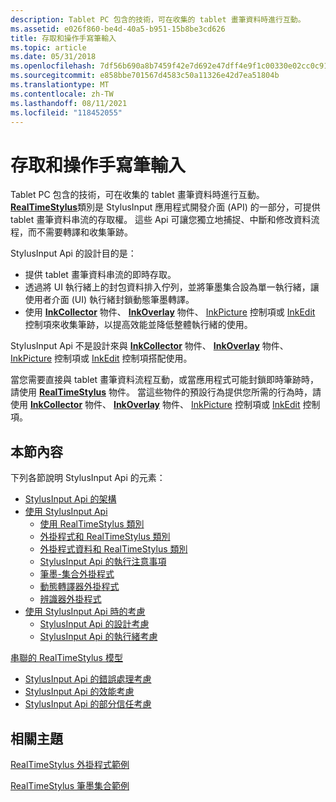 ```yaml
---
description: Tablet PC 包含的技術，可在收集的 tablet 畫筆資料時進行互動。
ms.assetid: e026f860-be4d-40a5-b951-15b8be3cd626
title: 存取和操作手寫筆輸入
ms.topic: article
ms.date: 05/31/2018
ms.openlocfilehash: 7df56b690a8b7459f42e7d692e47dff4e9f1c00330e02cc0c912d7a3ca3dda02
ms.sourcegitcommit: e858bbe701567d4583c50a11326e42d7ea51804b
ms.translationtype: MT
ms.contentlocale: zh-TW
ms.lasthandoff: 08/11/2021
ms.locfileid: "118452055"
---
```

# <a name="accessing-and-manipulating-stylus-input"></a>存取和操作手寫筆輸入

Tablet PC 包含的技術，可在收集的 tablet 畫筆資料時進行互動。 [**RealTimeStylus**](realtimestylus-class.md)類別是 StylusInput 應用程式開發介面 (API) 的一部分，可提供 tablet 畫筆資料串流的存取權。 這些 Api 可讓您獨立地捕捉、中斷和修改資料流程，而不需要轉譯和收集筆跡。

StylusInput Api 的設計目的是：

-   提供 tablet 畫筆資料串流的即時存取。
-   透過將 UI 執行緒上的封包資料排入佇列，並將筆墨集合設為單一執行緒，讓使用者介面 (UI) 執行緒封鎖動態筆墨轉譯。
-   使用 [**InkCollector**](inkcollector-class.md) 物件、 [**InkOverlay**](inkoverlay-class.md) 物件、 [InkPicture](inkpicture-control-reference.md) 控制項或 [InkEdit](inkedit-control-reference.md) 控制項來收集筆跡，以提高效能並降低整體執行緒的使用。

StylusInput Api 不是設計來與 [**InkCollector**](inkcollector-class.md) 物件、 [**InkOverlay**](inkoverlay-class.md) 物件、 [InkPicture](inkpicture-control-reference.md) 控制項或 [InkEdit](inkedit-control-reference.md) 控制項搭配使用。

當您需要直接與 tablet 畫筆資料流程互動，或當應用程式可能封鎖即時筆跡時，請使用 [**RealTimeStylus**](realtimestylus-class.md) 物件。 當這些物件的預設行為提供您所需的行為時，請使用 [**InkCollector**](inkcollector-class.md) 物件、 [**InkOverlay**](inkoverlay-class.md) 物件、 [InkPicture](inkpicture-control-reference.md) 控制項或 [InkEdit](inkedit-control-reference.md) 控制項。

## <a name="in-this-section"></a>本節內容

下列各節說明 StylusInput Api 的元素：

-   [StylusInput Api 的架構](architecture-of-the-stylusinput-apis.md)
-   [使用 StylusInput Api](working-with-the-stylusinput-apis.md)
    -   [使用 RealTimeStylus 類別](working-with-the-realtimestylus-class.md)
    -   [外掛程式和 RealTimeStylus 類別](plug-ins-and-the-realtimestylus-class.md)
    -   [外掛程式資料和 RealTimeStylus 類別](plug-in-data-and-the-realtimestylus-class.md)
    -   [StylusInput Api 的執行注意事項](implementation-notes-for-the-stylusinput-apis.md)
    -   [筆墨-集合外掛程式](ink-collection-plug-ins.md)
    -   [動態轉譯器外掛程式](dynamic-renderer-plug-ins.md)
    -   [辨識器外掛程式](recognizer-plug-ins.md)
-   [使用 StylusInput Api 時的考慮](considerations-when-using-the-stylusinput-apis.md)
    -   [StylusInput Api 的設計考慮](design-considerations-for-the-stylusinput-apis.md)
    -   [StylusInput Api 的執行緒考慮](threading-considerations-for-the-stylusinput-apis.md)

[串聯的 RealTimeStylus 模型](the-cascaded-realtimestylus-model.md)

-   [StylusInput Api 的錯誤處理考慮](error-handling-considerations-for-the-stylusinput-apis.md)
-   [StylusInput Api 的效能考慮](performance-considerations-for-the-stylusinput-apis.md)
-   [StylusInput Api 的部分信任考慮](partial-trust-considerations-for-the-stylusinput-apis.md)

## <a name="related-topics"></a>相關主題

<dl> <dt>

[RealTimeStylus 外掛程式範例](realtimestylus-plug-in-sample.md)
</dt> <dt>

[RealTimeStylus 筆墨集合範例](realtimestylus-ink-collection-sample.md)
</dt> </dl>

 

 



